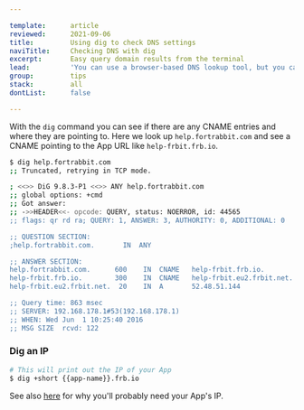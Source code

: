 ```yaml
---

template:      article
reviewed:      2021-09-06
title:         Using dig to check DNS settings
naviTitle:     Checking DNS with dig
excerpt:       Easy query domain results from the terminal
lead:          'You can use a browser-based DNS lookup tool, but you can also use the terminal to see the current DNS settings of your domain.'
group:         tips
stack:         all
dontList:      false

---
```


With the `dig` command you can see if there are any CNAME entries and where they are pointing to. Here we look up `help.fortrabbit.com` and see a CNAME pointing to the App URL like `help-frbit.frb.io`.

```bash
$ dig help.fortrabbit.com
;; Truncated, retrying in TCP mode.

; <<>> DiG 9.8.3-P1 <<>> ANY help.fortrabbit.com
;; global options: +cmd
;; Got answer:
;; ->>HEADER<<- opcode: QUERY, status: NOERROR, id: 44565
;; flags: qr rd ra; QUERY: 1, ANSWER: 3, AUTHORITY: 0, ADDITIONAL: 0

;; QUESTION SECTION:
;help.fortrabbit.com.       IN  ANY

;; ANSWER SECTION:
help.fortrabbit.com.      600    IN  CNAME   help-frbit.frb.io.
help-frbit.frb.io.        300    IN  CNAME   help-frbit.eu2.frbit.net.
help-frbit.eu2.frbit.net.  20    IN  A       52.48.51.144

;; Query time: 863 msec
;; SERVER: 192.168.178.1#53(192.168.178.1)
;; WHEN: Wed Jun  1 10:25:40 2016
;; MSG SIZE  rcvd: 122
```

### Dig an IP

```bash
# This will print out the IP of your App
$ dig +short {{app-name}}.frb.io 
```

See also [here](/quirks#toc-outgoing-ip-address) for why you'll probably need your App's IP.
